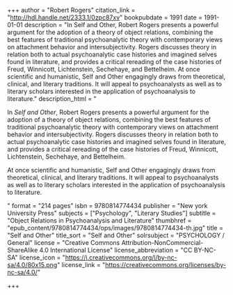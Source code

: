 +++
author = "Robert Rogers"
citation_link = "http://hdl.handle.net/2333.1/0zpc87xv"
bookpubdate = 1991
date = 1991-01-01
description = "In Self and Other, Robert Rogers presents a powerful argument for the adoption of a theory of object relations, combining the best features of traditional psychoanalytic theory with contemporary views on attachment behavior and intersubjectivity. Rogers discusses theory in relation both to actual psychoanalytic case histories and imagined selves found in literature, and provides a critical rereading of the case histories of Freud, Winnicott, Lichtenstein, Sechehaye, and Bettelheim. At once scientific and humanistic, Self and Other engagingly draws from theoretical, clinical, and literary traditions. It will appeal to psychoanalysts as well as to literary scholars interested in the application of psychoanalysis to literature."
description_html = "<p>In <I>Self and Other</I>, Robert Rogers presents a powerful argument for the adoption of a theory of object relations, combining the best features of traditional psychoanalytic theory with contemporary views on attachment behavior and intersubjectivity. Rogers discusses theory in relation both to actual psychoanalytic case histories and imagined selves found in literature, and provides a critical rereading of the case histories of Freud, Winnicott, Lichtenstein, Sechehaye, and Bettelheim.</p> <p>At once scientific and humanistic, Self and Other engagingly draws from theoretical, clinical, and literary traditions. It will appeal to psychoanalysts as well as to literary scholars interested in the application of psychoanalysis to literature.</p>"
format = "214 pages"
isbn = 9780814774434
publisher = "New york University Press"
subjects = ["Psychology", "Literary Studies"]
subtitle = "Object Relations in Psychoanalysis and Literature"
thumbhref = "epub_content/9780814774434/ops/images/9780814774434-th.jpg"
title = "Self and Other"
title_sort = "Self and Other"
solrsubject = "PSYCHOLOGY / General"
license = "Creative Commons Attribution-NonCommercial-ShareAlike 4.0 International License"
license_abbreviation = "CC BY-NC-SA"
license_icon = "https://i.creativecommons.org/l/by-nc-sa/4.0/80x15.png"
license_link = "https://creativecommons.org/licenses/by-nc-sa/4.0/"

+++
